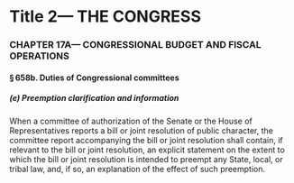 
# Title 2— THE CONGRESS
### CHAPTER 17A— CONGRESSIONAL BUDGET AND FISCAL OPERATIONS
#### § 658b. Duties of Congressional committees
##### (e) Preemption clarification and information

When a committee of authorization of the Senate or the House of Representatives reports a bill or joint resolution of public character, the committee report accompanying the bill or joint resolution shall contain, if relevant to the bill or joint resolution, an explicit statement on the extent to which the bill or joint resolution is intended to preempt any State, local, or tribal law, and, if so, an explanation of the effect of such preemption.
